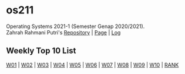 # os211
Operating Systems 2021-1 (Semester Genap 2020/2021). <br>
Zahrah Rahmani Putri's [Repository](https://github.com/zahrahrp/os211) | [Page](https://zahrahrp.github.io/os211/) |  [Log](https://zahrahrp.github.io/os211/TXT/mylog.txt)

## Weekly Top 10 List
[W01](W01/) |
[W02](W02/) |
[W03](W03/) |
[W04](W04/) |
[W05](W05/) |
[W06](W06/) |
[W07](W07/) |
[W08](W08/) |
[W09](W09/) |
[W10](W10/) |
[RANK](https://zahrahrp.github.io/os211/TXT/myrank.txt)
